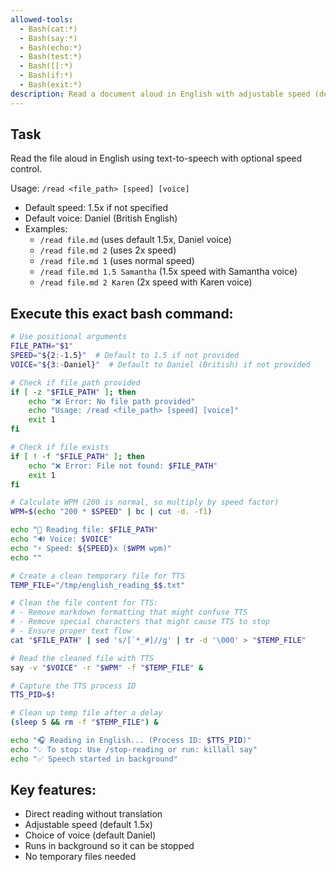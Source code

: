 ```yaml
---
allowed-tools:
  - Bash(cat:*)
  - Bash(say:*)
  - Bash(echo:*)
  - Bash(test:*)
  - Bash([[:*)
  - Bash(if:*)
  - Bash(exit:*)
description: Read a document aloud in English with adjustable speed (default 1.5x)
---
```


## Task

Read the file aloud in English using text-to-speech with optional speed control.

Usage: `/read <file_path> [speed] [voice]`
- Default speed: 1.5x if not specified
- Default voice: Daniel (British English)
- Examples: 
  - `/read file.md` (uses default 1.5x, Daniel voice)
  - `/read file.md 2` (uses 2x speed)
  - `/read file.md 1` (uses normal speed)
  - `/read file.md 1.5 Samantha` (1.5x speed with Samantha voice)
  - `/read file.md 2 Karen` (2x speed with Karen voice)

## Execute this exact bash command:

```bash
# Use positional arguments
FILE_PATH="$1"
SPEED="${2:-1.5}"  # Default to 1.5 if not provided
VOICE="${3:-Daniel}"  # Default to Daniel (British) if not provided

# Check if file path provided
if [ -z "$FILE_PATH" ]; then
    echo "❌ Error: No file path provided"
    echo "Usage: /read <file_path> [speed] [voice]"
    exit 1
fi

# Check if file exists
if [ ! -f "$FILE_PATH" ]; then
    echo "❌ Error: File not found: $FILE_PATH"
    exit 1
fi

# Calculate WPM (200 is normal, so multiply by speed factor)
WPM=$(echo "200 * $SPEED" | bc | cut -d. -f1)

echo "📖 Reading file: $FILE_PATH"
echo "🔊 Voice: $VOICE"
echo "⚡ Speed: ${SPEED}x ($WPM wpm)"
echo ""

# Create a clean temporary file for TTS
TEMP_FILE="/tmp/english_reading_$$.txt"

# Clean the file content for TTS:
# - Remove markdown formatting that might confuse TTS
# - Remove special characters that might cause TTS to stop
# - Ensure proper text flow
cat "$FILE_PATH" | sed 's/[`*_#]//g' | tr -d '\000' > "$TEMP_FILE"

# Read the cleaned file with TTS
say -v "$VOICE" -r "$WPM" -f "$TEMP_FILE" &

# Capture the TTS process ID
TTS_PID=$!

# Clean up temp file after a delay
(sleep 5 && rm -f "$TEMP_FILE") &

echo "🎧 Reading in English... (Process ID: $TTS_PID)"
echo "💡 To stop: Use /stop-reading or run: killall say"
echo "✅ Speech started in background"
```

## Key features:
- Direct reading without translation
- Adjustable speed (default 1.5x)
- Choice of voice (default Daniel)
- Runs in background so it can be stopped
- No temporary files needed
